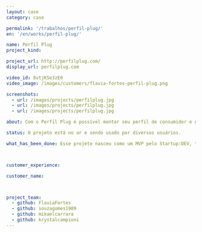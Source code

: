 ```yaml
---
layout: case
category: case

permalink: '/trabalhos/perfil-plug/'
en: '/en/works/perfil-plug/'

name: Perfil Plug
project_kind:

project_url: http://perfilplug.com/
display_url: perfilplug.com

video_id: 8vtjKSe3zE0
video_image: /images/customers/flavia-fortes-perfil-plug.png

screenshots:
  - url: /images/projects/perfilplug.jpg
  - url: /images/projects/perfilplug.jpg
  - url: /images/projects/perfilplug.jpg

about: Com o Perfil Plug é possível montar seu perfil de consumidor e ganhar Plug$ (moeda interna) para trocá-los por prêmios, como vale-presentes em diversas lojas conhecidas!

status: O projeto está no ar e sendo usado por diversos usuários.

what_has_been_done: Esse projeto nasceu como um MVP pelo Startup:DEV, teve seu desenvolvimento continuado no Help, e hoje está concluído. É um bom exemplo de alguém que lançou sua ideia com a gente e escolheu manter seu projeto nas mãos dos nossos profissionais.



customer_experience:

customer_name:



project_team:
  - github: FlaviaFortes
  - github: souzagomes1989
  - github: mikaelcarrara
  - github: krystalcampioni
---
```

